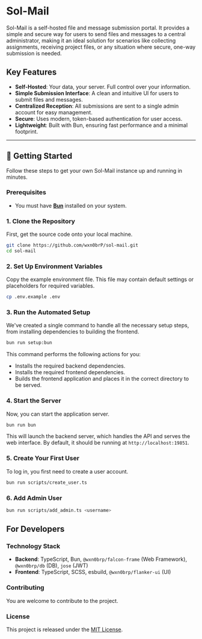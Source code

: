 # Sol-Mail

Sol-Mail is a self-hosted file and message submission portal. It provides a simple and secure way for users to send files and messages to a central administrator, making it an ideal solution for scenarios like collecting assignments, receiving project files, or any situation where secure, one-way submission is needed.

## Key Features

- **Self-Hosted**: Your data, your server. Full control over your information.
- **Simple Submission Interface**: A clean and intuitive UI for users to submit files and messages.
- **Centralized Reception**: All submissions are sent to a single admin account for easy management.
- **Secure**: Uses modern, token-based authentication for user access.
- **Lightweight**: Built with Bun, ensuring fast performance and a minimal footprint.

---

## 🚀 Getting Started

Follow these steps to get your own Sol-Mail instance up and running in minutes.

### Prerequisites

- You must have **[Bun](https://bun.sh/docs/installation)** installed on your system.

### 1. Clone the Repository

First, get the source code onto your local machine.

```bash
git clone https://github.com/wxn0brP/sol-mail.git
cd sol-mail
```

### 2. Set Up Environment Variables

Copy the example environment file. This file may contain default settings or placeholders for required variables.

```bash
cp .env.example .env
```

### 3. Run the Automated Setup

We've created a single command to handle all the necessary setup steps, from installing dependencies to building the frontend.

```bash
bun run setup:bun
```

This command performs the following actions for you:
- Installs the required backend dependencies.
- Installs the required frontend dependencies.
- Builds the frontend application and places it in the correct directory to be served.

### 4. Start the Server

Now, you can start the application server.

```bash
bun run bun
```

This will launch the backend server, which handles the API and serves the web interface. By default, it should be running at `http://localhost:19851`.

### 5. Create Your First User

To log in, you first need to create a user account.

```bash
bun run scripts/create_user.ts
```

### 6. Add Admin User

```bash
bun run scripts/add_admin.ts <username>
```

## For Developers

### Technology Stack

- **Backend**: TypeScript, Bun, `@wxn0brp/falcon-frame` (Web Framework), `@wxn0brp/db` (DB), `jose` (JWT)
- **Frontend**: TypeScript, SCSS, esbuild, `@wxn0brp/flanker-ui` (UI)

### Contributing

You are welcome to contribute to the project.

### License

This project is released under the [MIT License](LICENSE).